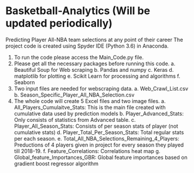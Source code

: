 # Basketball-Analytics (Will be updated periodically)
Predicting Player All-NBA team selections at any point of their career
The project code is created using Spyder IDE (Python 3.6) in Anaconda.

1. To run the code please access the Main_Code.py file.
2. Please get all the necessary packages before running this code. 
	a. Beautiful Soup for Web scraping
	b. Pandas and numpy
	c. Keras
	d. matplotlib for plotting
	e. Scikit Learn for processing and algorithms
	f. Seaborn
3. Two input files are needed for webscraping data.
	a. Web_Crawl_List.csv
	b. Season_Specific_Player_All_NBA_Selection.csv
4. The whole code will create 5 Excel files and two image files.
	a. All_Players_Cumulaitve_Stats: This is the main file created with cumulative data used by prediction models
	b. Player_Advanced_Stats: Only consists of statistics from Advanced table.
	c. Player_All_Season_Stats: Consists of per season stats of player (not cumulative stats)
	d. Player_Total_Per_Season_Stats: Total regular stats per each season.
	e. Total_All_NBA_Selections_Remaining_4_Players: Preductions of 4 players given in project for every season they played till 2018-19.
	f. Feature_Correlations: Correlations heat map
	g. Global_feature_Importances_GBR: Global feature importances based on gradient boost regressor algorithm
